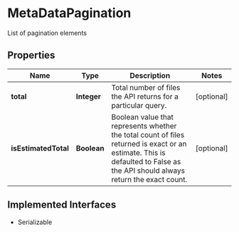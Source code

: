 

# MetaDataPagination

  List of pagination elements

## Properties

Name | Type | Description | Notes
------------ | ------------- | ------------- | -------------
**total** | **Integer** | Total number of files the API returns for a particular query. |  [optional]
**isEstimatedTotal** | **Boolean** | Boolean value that represents whether the total count of files returned is exact or an estimate. This is defaulted to False as the API should always return the exact count. |  [optional]


## Implemented Interfaces

* Serializable



